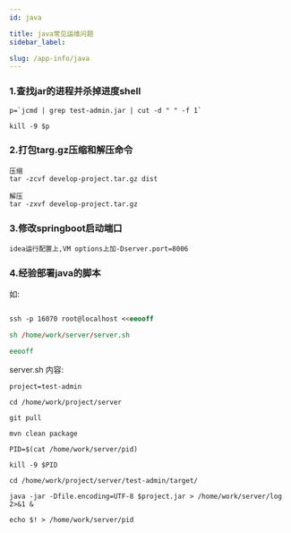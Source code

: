 ```yaml
---
id: java

title: java常见运维问题
sidebar_label: 

slug: /app-info/java
---
```


### 1.查找jar的进程并杀掉进度shell

```
p=`jcmd | grep test-admin.jar | cut -d " " -f 1`

kill -9 $p
```

### 2.打包targ.gz压缩和解压命令

```
压缩
tar -zcvf develop-project.tar.gz dist

解压
tar -zxvf develop-project.tar.gz

```

### 3.修改springboot启动端口

```
idea运行配置上,VM options上加-Dserver.port=8006
```

### 4.经验部署java的脚本
如:
```markdown

ssh -p 16070 root@localhost <<eeooff

sh /home/work/server/server.sh

eeooff

```

server.sh 内容:

```shell
project=test-admin

cd /home/work/project/server

git pull

mvn clean package

PID=$(cat /home/work/server/pid)

kill -9 $PID

cd /home/work/project/server/test-admin/target/

java -jar -Dfile.encoding=UTF-8 $project.jar > /home/work/server/log 2>&1 &

echo $! > /home/work/server/pid


```
